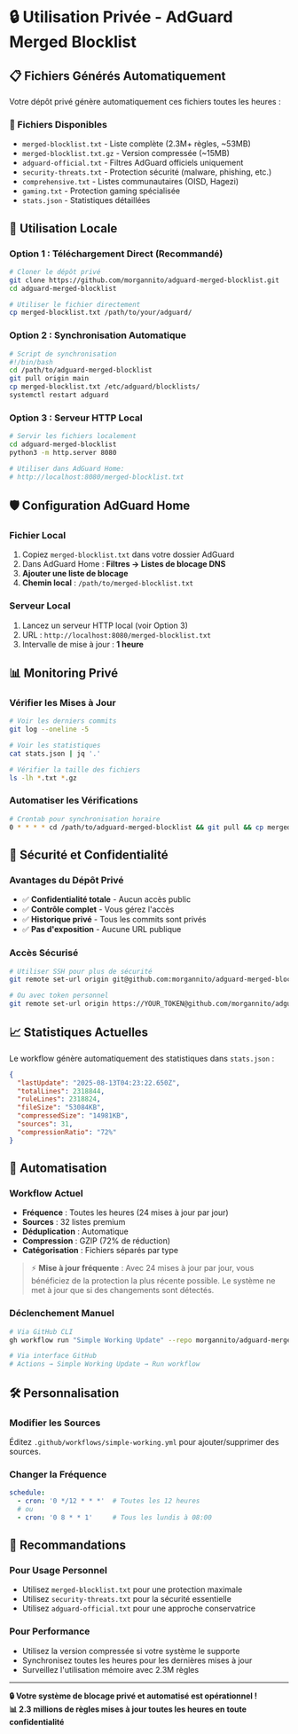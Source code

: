 # 🔒 Utilisation Privée - AdGuard Merged Blocklist

## 📋 Fichiers Générés Automatiquement

Votre dépôt privé génère automatiquement ces fichiers toutes les heures :

### 📁 Fichiers Disponibles
- `merged-blocklist.txt` - Liste complète (2.3M+ règles, ~53MB)
- `merged-blocklist.txt.gz` - Version compressée (~15MB)
- `adguard-official.txt` - Filtres AdGuard officiels uniquement
- `security-threats.txt` - Protection sécurité (malware, phishing, etc.)
- `comprehensive.txt` - Listes communautaires (OISD, Hagezi)
- `gaming.txt` - Protection gaming spécialisée
- `stats.json` - Statistiques détaillées

## 🔧 Utilisation Locale

### Option 1 : Téléchargement Direct (Recommandé)
```bash
# Cloner le dépôt privé
git clone https://github.com/morgannito/adguard-merged-blocklist.git
cd adguard-merged-blocklist

# Utiliser le fichier directement
cp merged-blocklist.txt /path/to/your/adguard/
```

### Option 2 : Synchronisation Automatique
```bash
# Script de synchronisation
#!/bin/bash
cd /path/to/adguard-merged-blocklist
git pull origin main
cp merged-blocklist.txt /etc/adguard/blocklists/
systemctl restart adguard
```

### Option 3 : Serveur HTTP Local
```bash
# Servir les fichiers localement
cd adguard-merged-blocklist
python3 -m http.server 8080

# Utiliser dans AdGuard Home:
# http://localhost:8080/merged-blocklist.txt
```

## 🛡️ Configuration AdGuard Home

### Fichier Local
1. Copiez `merged-blocklist.txt` dans votre dossier AdGuard
2. Dans AdGuard Home : **Filtres → Listes de blocage DNS**
3. **Ajouter une liste de blocage**
4. **Chemin local** : `/path/to/merged-blocklist.txt`

### Serveur Local
1. Lancez un serveur HTTP local (voir Option 3)
2. URL : `http://localhost:8080/merged-blocklist.txt`
3. Intervalle de mise à jour : **1 heure**

## 📊 Monitoring Privé

### Vérifier les Mises à Jour
```bash
# Voir les derniers commits
git log --oneline -5

# Voir les statistiques
cat stats.json | jq '.'

# Vérifier la taille des fichiers
ls -lh *.txt *.gz
```

### Automatiser les Vérifications
```bash
# Crontab pour synchronisation horaire
0 * * * * cd /path/to/adguard-merged-blocklist && git pull && cp merged-blocklist.txt /etc/adguard/
```

## 🔐 Sécurité et Confidentialité

### Avantages du Dépôt Privé
- ✅ **Confidentialité totale** - Aucun accès public
- ✅ **Contrôle complet** - Vous gérez l'accès
- ✅ **Historique privé** - Tous les commits sont privés
- ✅ **Pas d'exposition** - Aucune URL publique

### Accès Sécurisé
```bash
# Utiliser SSH pour plus de sécurité
git remote set-url origin git@github.com:morgannito/adguard-merged-blocklist.git

# Ou avec token personnel
git remote set-url origin https://YOUR_TOKEN@github.com/morgannito/adguard-merged-blocklist.git
```

## 📈 Statistiques Actuelles

Le workflow génère automatiquement des statistiques dans `stats.json` :

```json
{
  "lastUpdate": "2025-08-13T04:23:22.650Z",
  "totalLines": 2318844,
  "ruleLines": 2318824,
  "fileSize": "53084KB",
  "compressedSize": "14981KB",
  "sources": 31,
  "compressionRatio": "72%"
}
```

## 🔄 Automatisation

### Workflow Actuel
- **Fréquence** : Toutes les heures (24 mises à jour par jour)
- **Sources** : 32 listes premium
- **Déduplication** : Automatique
- **Compression** : GZIP (72% de réduction)
- **Catégorisation** : Fichiers séparés par type

> ⚡ **Mise à jour fréquente** : Avec 24 mises à jour par jour, vous bénéficiez de la protection la plus récente possible. Le système ne met à jour que si des changements sont détectés.

### Déclenchement Manuel
```bash
# Via GitHub CLI
gh workflow run "Simple Working Update" --repo morgannito/adguard-merged-blocklist

# Via interface GitHub
# Actions → Simple Working Update → Run workflow
```

## 🛠️ Personnalisation

### Modifier les Sources
Éditez `.github/workflows/simple-working.yml` pour ajouter/supprimer des sources.

### Changer la Fréquence
```yaml
schedule:
  - cron: '0 */12 * * *'  # Toutes les 12 heures
  # ou
  - cron: '0 8 * * 1'     # Tous les lundis à 08:00
```

## 🎯 Recommandations

### Pour Usage Personnel
- Utilisez `merged-blocklist.txt` pour une protection maximale
- Utilisez `security-threats.txt` pour la sécurité essentielle
- Utilisez `adguard-official.txt` pour une approche conservatrice

### Pour Performance
- Utilisez la version compressée si votre système le supporte
- Synchronisez toutes les heures pour les dernières mises à jour
- Surveillez l'utilisation mémoire avec 2.3M règles

---

**🔒 Votre système de blocage privé et automatisé est opérationnel !**  
**📊 2.3 millions de règles mises à jour toutes les heures en toute confidentialité**